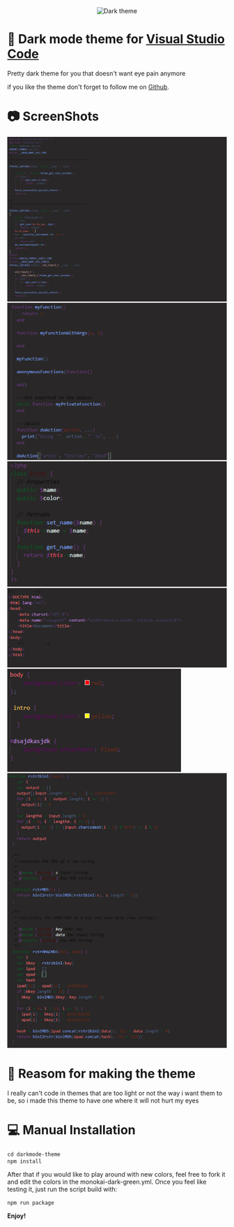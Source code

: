 <div align="center">
      <img alt="Dark theme" width="200" height="200" src="https://cdn4.iconfinder.com/data/icons/photography-outline-black/32/Night_Mode_Moon_Dark_Effect-512.png"/>
</div>

# 🌙 Dark mode theme for [Visual Studio Code](https://code.visualstudio.com)
Pretty dark theme for you that doesn't want eye pain anymore

if you like the theme don't forget to follow me on [Github](https://github.com/synterrr).

# 📷 ScreenShots
![Ccode](assets/screenshots/ccode.png)
![luacode](assets/screenshots/luacode.png)
![phpcode](assets/screenshots/phpcode.png)
![htmlcode](assets/screenshots/htmlcode.png)
![csscode](assets/screenshots/csscode.png)
![jscode](assets/screenshots/jscode.png)

# 📌 Reasom for making the theme
I really can't code in themes that are too light or not the way i want them to be, so i made this theme to have one where 
it will not hurt my eyes

# 💻  Manual Installation

```
cd darkmode-theme
npm install

```

After that if you would like to play around with new colors, feel free to fork it and edit the colors in the monokai-dark-green.yml.
Once you feel like testing it, just run the script build with:

```
npm run package
```

**Enjoy!**
